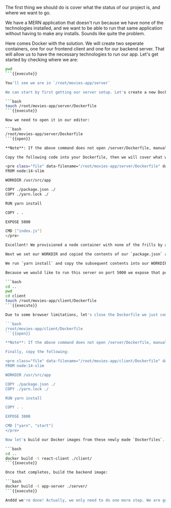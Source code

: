 The first thing we should do is cover what the status of our project is, and where we want to go.

We have a MERN application that doesn't run because we have none of the technologies installed, and we want to be able to run that same application without having to make any installs. Sounds like quite the problem.

Here comes Docker with the solution. We will create two seperate containers, one for our frontend client and one for our backend server. That will allow us to have the necessary technologies to run our app. Let's get started by checking where we are:

```bash
pwd
```{{execute}}

You'll see we are in `/root/movies-app/server`

We can start by first getting our server setup. Let's create a new Dockerfile:

```bash
touch /root/movies-app/server/Dockerfile
```{{execute}}

Now we need to open it in our editor:

```bash
/root/movies-app/server/Dockerfile
```{{open}}

**Note**: If the above command does not open /server/Dockerfile, manually navigate to the newly created Dockerfile in the file tree on the right hand side of the screen.

Copy the following code into your Dockerfile, then we will cover what we entered:

<pre class="file" data-filename="/root/movies-app/server/Dockerfile" data-target="replace">
FROM node:14-slim

WORKDIR /usr/src/app

COPY ./package.json ./
COPY ./yarn.lock ./

RUN yarn install

COPY . .

EXPOSE 5000

CMD ["index.js"]
</pre>

Excellent! We provisioned a node container with none of the frills by adding the `-slim` option.

Next we set our WORKDIR and copied the contents of our `package.json` and `yarn.lock` into our WORKDIR.

We run `yarn install` and copy the subsequent contents into our WORKDIR. 

Because we would like to run this server on port 5000 we expose that port and then give the CMD of `index.js`. This Dockerfile will properly build our backend server for use! The frontend client is going to look extremely similar, with the only changes being the EXPOSEd port and the CMD.

```bash
cd ..
pwd
cd client
touch /root/movies-app/client/Dockerfile
```{{execute}}

Due to some browser limitations, let's close the Dockerfile we just completed before we open our newly created one.

```bash
/root/movies-app/client/Dockerfile
```{{open}}

**Note**: If the above command does not open /server/Dockerfile, manually navigate to the newly created Dockerfile in the file tree on the right hand side of the screen.

Finally, copy the following:

<pre class="file" data-filename="/root/movies-app/client/Dockerfile" data-target="replace">
FROM node:14-slim

WORKDIR /usr/src/app

COPY ./package.json ./
COPY ./yarn.lock ./

RUN yarn install

COPY . .

EXPOSE 3000

CMD ["yarn", "start"]
</pre>

Now let's build our Docker images from these newly made `Dockerfiles`. Run the following commands:

```bash
cd ..
docker build -t react-client ./client/
```{{execute}}

Once that completes, build the backend image:

```bash
docker build -t app-server ./server/
```{{execute}}

Anddd we're done! Actually, we only need to do one more step. We are going to use `docker-compose` to run our two images in tandem, and provision us an instance of `MongoDB` at the same time. See you in our final step!